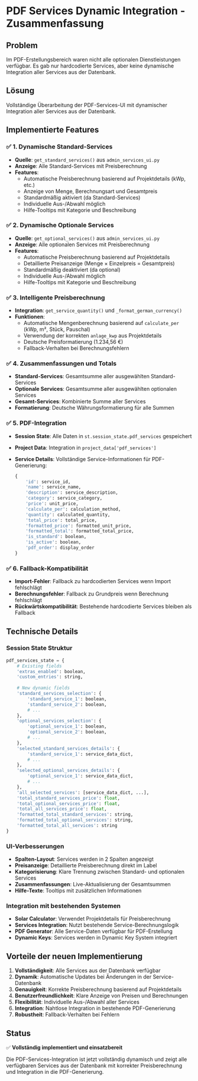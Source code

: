 # PDF Services Dynamic Integration - Zusammenfassung

## Problem

Im PDF-Erstellungsbereich waren nicht alle optionalen Dienstleistungen verfügbar. Es gab nur hardcodierte Services, aber keine dynamische Integration aller Services aus der Datenbank.

## Lösung

Vollständige Überarbeitung der PDF-Services-UI mit dynamischer Integration aller Services aus der Datenbank.

## Implementierte Features

### ✅ 1. Dynamische Standard-Services

- **Quelle**: `get_standard_services()` aus `admin_services_ui.py`
- **Anzeige**: Alle Standard-Services mit Preisberechnung
- **Features**:
  - Automatische Preisberechnung basierend auf Projektdetails (kWp, etc.)
  - Anzeige von Menge, Berechnungsart und Gesamtpreis
  - Standardmäßig aktiviert (da Standard-Services)
  - Individuelle Aus-/Abwahl möglich
  - Hilfe-Tooltips mit Kategorie und Beschreibung

### ✅ 2. Dynamische Optionale Services

- **Quelle**: `get_optional_services()` aus `admin_services_ui.py`
- **Anzeige**: Alle optionalen Services mit Preisberechnung
- **Features**:
  - Automatische Preisberechnung basierend auf Projektdetails
  - Detaillierte Preisanzeige (Menge × Einzelpreis = Gesamtpreis)
  - Standardmäßig deaktiviert (da optional)
  - Individuelle Aus-/Abwahl möglich
  - Hilfe-Tooltips mit Kategorie und Beschreibung

### ✅ 3. Intelligente Preisberechnung

- **Integration**: `get_service_quantity()` und `_format_german_currency()`
- **Funktionen**:
  - Automatische Mengenberechnung basierend auf `calculate_per` (kWp, m², Stück, Pauschal)
  - Verwendung der korrekten `anlage_kwp` aus Projektdetails
  - Deutsche Preisformatierung (1.234,56 €)
  - Fallback-Verhalten bei Berechnungsfehlern

### ✅ 4. Zusammenfassungen und Totals

- **Standard-Services**: Gesamtsumme aller ausgewählten Standard-Services
- **Optionale Services**: Gesamtsumme aller ausgewählten optionalen Services
- **Gesamt-Services**: Kombinierte Summe aller Services
- **Formatierung**: Deutsche Währungsformatierung für alle Summen

### ✅ 5. PDF-Integration

- **Session State**: Alle Daten in `st.session_state.pdf_services` gespeichert
- **Project Data**: Integration in `project_data['pdf_services']`
- **Service Details**: Vollständige Service-Informationen für PDF-Generierung:

  ```python
  {
      'id': service_id,
      'name': service_name,
      'description': service_description,
      'category': service_category,
      'price': unit_price,
      'calculate_per': calculation_method,
      'quantity': calculated_quantity,
      'total_price': total_price,
      'formatted_price': formatted_unit_price,
      'formatted_total': formatted_total_price,
      'is_standard': boolean,
      'is_active': boolean,
      'pdf_order': display_order
  }
  ```

### ✅ 6. Fallback-Kompatibilität

- **Import-Fehler**: Fallback zu hardcodierten Services wenn Import fehlschlägt
- **Berechnungsfehler**: Fallback zu Grundpreis wenn Berechnung fehlschlägt
- **Rückwärtskompatibilität**: Bestehende hardcodierte Services bleiben als Fallback

## Technische Details

### Session State Struktur

```python
pdf_services_state = {
    # Existing fields
    'extras_enabled': boolean,
    'custom_entries': string,
    
    # New dynamic fields
    'standard_services_selection': {
        'standard_service_1': boolean,
        'standard_service_2': boolean,
        # ...
    },
    'optional_services_selection': {
        'optional_service_1': boolean,
        'optional_service_2': boolean,
        # ...
    },
    'selected_standard_services_details': {
        'standard_service_1': service_data_dict,
        # ...
    },
    'selected_optional_services_details': {
        'optional_service_1': service_data_dict,
        # ...
    },
    'all_selected_services': [service_data_dict, ...],
    'total_standard_services_price': float,
    'total_optional_services_price': float,
    'total_all_services_price': float,
    'formatted_total_standard_services': string,
    'formatted_total_optional_services': string,
    'formatted_total_all_services': string
}
```

### UI-Verbesserungen

- **Spalten-Layout**: Services werden in 2 Spalten angezeigt
- **Preisanzeige**: Detaillierte Preisberechnung direkt im Label
- **Kategorisierung**: Klare Trennung zwischen Standard- und optionalen Services
- **Zusammenfassungen**: Live-Aktualisierung der Gesamtsummen
- **Hilfe-Texte**: Tooltips mit zusätzlichen Informationen

### Integration mit bestehenden Systemen

- **Solar Calculator**: Verwendet Projektdetails für Preisberechnung
- **Services Integration**: Nutzt bestehende Service-Berechnungslogik
- **PDF Generator**: Alle Service-Daten verfügbar für PDF-Erstellung
- **Dynamic Keys**: Services werden in Dynamic Key System integriert

## Vorteile der neuen Implementierung

1. **Vollständigkeit**: Alle Services aus der Datenbank verfügbar
2. **Dynamik**: Automatische Updates bei Änderungen in der Service-Datenbank
3. **Genauigkeit**: Korrekte Preisberechnung basierend auf Projektdetails
4. **Benutzerfreundlichkeit**: Klare Anzeige von Preisen und Berechnungen
5. **Flexibilität**: Individuelle Aus-/Abwahl aller Services
6. **Integration**: Nahtlose Integration in bestehende PDF-Generierung
7. **Robustheit**: Fallback-Verhalten bei Fehlern

## Status

✅ **Vollständig implementiert und einsatzbereit**

Die PDF-Services-Integration ist jetzt vollständig dynamisch und zeigt alle verfügbaren Services aus der Datenbank mit korrekter Preisberechnung und Integration in die PDF-Generierung.
